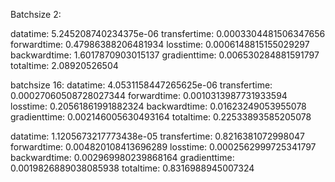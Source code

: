 Batchsize 2:

datatime: 5.245208740234375e-06
transfertime: 0.0003304481506347656
forwardtime: 0.47986388206481934
losstime: 0.0006148815155029297
backwardtime: 1.6017870903015137
gradienttime: 0.006530284881591797
totaltime: 2.08920526504

batchsize 16:
datatime: 4.0531158447265625e-06
transfertime: 0.00027060508728027344
forwardtime: 0.0010313987731933594
losstime: 0.20561861991882324
backwardtime: 0.01623249053955078
gradienttime: 0.002146005630493164
totaltime: 0.22533893585205078

datatime: 1.1205673217773438e-05
transfertime: 0.8216381072998047
forwardtime: 0.004820108413696289
losstime: 0.0002562999725341797
backwardtime: 0.002969980239868164
gradienttime: 0.0019826889038085938
totaltime: 0.8316988945007324